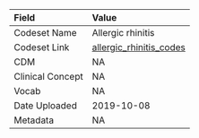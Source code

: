 |Field            |Value                   |
|:----------------|:-----------------------|
|Codeset Name     |Allergic rhinitis       |
|Codeset Link     |[allergic_rhinitis_codes](https://github.com/PEDSnet/Variable-Dictionary/blob/main/condition/allergic_rhinitis_codes.csv)|
|CDM              |NA                      |
|Clinical Concept |NA                      |
|Vocab            |NA                      |
|Date Uploaded    |2019-10-08              |
|Metadata         |NA                      |

